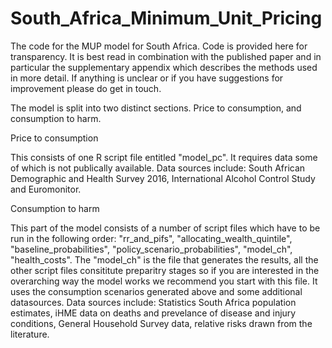 # South_Africa_Minimum_Unit_Pricing
The code for the MUP model for South Africa.
Code is provided here for transparency. It is best read in combination with the published paper and in particular the 
supplementary appendix which describes the methods used in more detail.
If anything is unclear or if you have suggestions for improvement please do get in touch.

The model is split into two distinct sections. Price to consumption, and consumption to harm.

Price to consumption

This consists of one R script file entitled "model_pc". It requires data some of which is not publically available. 
Data sources include: South African Demographic and Health Survey 2016, International Alcohol Control Study and Euromonitor.

Consumption to harm

This part of the model consists of a number of script files which have to be run in the following order: "rr_and_pifs", "allocating_wealth_quintile", "baseline_probabilities", "policy_scenario_probabilities", "model_ch", "health_costs". The "model_ch" is the file that generates the results, all the other script files consititute preparitry stages so if you are interested in the overarching way the model works we recommend you start with this file. It uses the consumption scenarios generated above and some additional datasources. Data sources include: Statistics South Africa population estimates, iHME data on deaths and prevelance of disease and injury conditions, General Household Survey data, relative risks drawn from the literature.
